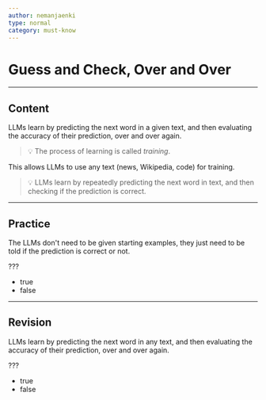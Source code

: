 ```yaml
---
author: nemanjaenki
type: normal
category: must-know
---
```


# Guess and Check, Over and Over

---

## Content

LLMs learn by predicting the next word in a given text, and then evaluating the accuracy of their prediction, over and over again.

> 💡 The process of learning is called *training*.

This allows LLMs to use any text (news, Wikipedia, code) for training.

> 💡 LLMs learn by repeatedly predicting the next word in text, and then checking if the prediction is correct.

---

## Practice

The LLMs don't need to be given starting examples, they just need to be told if the prediction is correct or not.

???

- true
- false
---

## Revision

LLMs learn by predicting the next word in any text, and then evaluating the accuracy of their prediction, over and over again.

???

- true
- false

